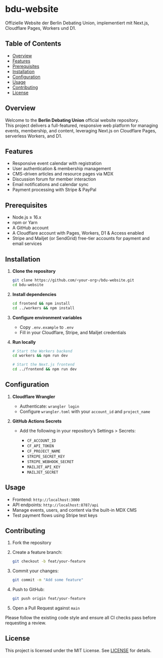 # bdu-website

Offizielle Website der Berlin Debating Union, implementiert mit Next.js, Cloudflare Pages, Workers und D1.

## Table of Contents

- [Overview](#overview)
- [Features](#features)
- [Prerequisites](#prerequisites)
- [Installation](#installation)
- [Configuration](#configuration)
- [Usage](#usage)
- [Contributing](#contributing)
- [License](#license)

## Overview

Welcome to the **Berlin Debating Union** official website repository.  
This project delivers a full-featured, responsive web platform for managing events, membership, and content, leveraging Next.js on Cloudflare Pages, serverless Workers, and D1.

## Features

- Responsive event calendar with registration  
- User authentication & membership management  
- CMS-driven articles and resource pages via MDX  
- Discussion forum for member interaction  
- Email notifications and calendar sync  
- Payment processing with Stripe & PayPal  

## Prerequisites

- Node.js ≥ 16.x  
- npm or Yarn  
- A GitHub account  
- A Cloudflare account with Pages, Workers, D1 & Access enabled  
- Stripe and Mailjet (or SendGrid) free-tier accounts for payment and email services  

## Installation

1. **Clone the repository**  
   ```bash
   git clone https://github.com/<your-org>/bdu-website.git
   cd bdu-website
   ```

2. **Install dependencies**

   ```bash
   cd frontend && npm install
   cd ../workers && npm install
   ```

3. **Configure environment variables**

   * Copy `.env.example` to `.env`
   * Fill in your Cloudflare, Stripe, and Mailjet credentials

4. **Run locally**

   ```bash
   # Start the Workers backend
   cd workers && npm run dev

   # Start the Next.js frontend
   cd ../frontend && npm run dev
   ```

## Configuration

1. **Cloudflare Wrangler**

   * Authenticate: `wrangler login`
   * Configure `wrangler.toml` with your `account_id` and `project_name`

2. **GitHub Actions Secrets**

   * Add the following in your repository’s Settings > Secrets:

     * `CF_ACCOUNT_ID`
     * `CF_API_TOKEN`
     * `CF_PROJECT_NAME`
     * `STRIPE_SECRET_KEY`
     * `STRIPE_WEBHOOK_SECRET`
     * `MAILJET_API_KEY`
     * `MAILJET_SECRET`

## Usage

* Frontend: `http://localhost:3000`
* API endpoints: `http://localhost:8787/api`
* Manage events, users, and content via the built-in MDX CMS
* Test payment flows using Stripe test keys

## Contributing

1. Fork the repository
2. Create a feature branch:

   ```bash
   git checkout -b feat/your-feature
   ```
3. Commit your changes:

   ```bash
   git commit -m "Add some feature"
   ```
4. Push to GitHub:

   ```bash
   git push origin feat/your-feature
   ```
5. Open a Pull Request against `main`

Please follow the existing code style and ensure all CI checks pass before requesting a review.

## License

This project is licensed under the MIT License. See [LICENSE](LICENSE) for details.
